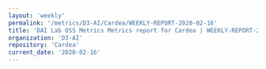 ```yaml
---
layout: 'weekly'
permalink: '/metrics/D3-AI/Cardea/WEEKLY-REPORT-2020-02-16'
title: 'DAI Lab OSS Metrics Metrics report for Cardea | WEEKLY-REPORT-2020-02-16'
organization: 'D3-AI'
repository: 'Cardea'
current_date: '2020-02-16'
---
```

